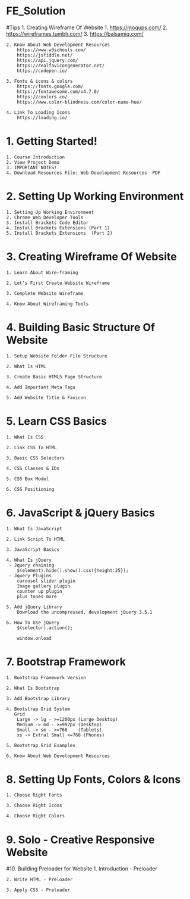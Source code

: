 # FE_Solution

#Tips 
	1. Creating Wireframe Of Website
		1. https://moqups.com/
		2. https://wireframes.tumblr.com/
		3. https://balsamiq.com/

	2. Know About Web Development Resources
		https://www.w3schools.com/
		https://jsfiddle.net/
		https://api.jquery.com/
		https://realfavicongenerator.net/
		https://codepen.io/
	
	3. Fonts & icons & colors
		https://fonts.google.com/
		https://fontawesome.com/v4.7.0/
		https://coolors.co/
		https://www.color-blindness.com/color-name-hue/

	4. Link To Loading Icons
		https://loading.io/
	
# 1. Getting Started!
	1. Course Introduction
	2. View Project Demo
	3. IMPORTANT NOTES!
	4. Download Resources File: Web Development Resources  PDF
	
# 2. Setting Up Working Environment
	1. Setting Up Working Environment
	2. Chrome Web Developer Tools
	3. Install Brackets Code Editor
	4. Install Brackets Extensions (Part 1)
	5. Install Brackets Extensions  (Part 2)
	
# 3. Creating Wireframe Of Website
	1. Learn About Wire-framing
	
	2. Let's First Create Website Wireframe
	
	3. Complete Website Wireframe
	
	4. Know About Wireframing Tools
	
# 4. Building Basic Structure Of Website

	1. Setup Website Folder File Structure
	
	2. What Is HTML

	3. Create Basic HTML5 Page Structure
		
	4. Add Important Meta Tags
	
	5. Add Website Title & Favicon

# 5. Learn CSS Basics
	1. What Is CSS
	
	2. Link CSS To HTML
	
	3. Basic CSS Selectors
	
	4. CSS Classes & IDs
	
	5. CSS Box Model
	
	6. CSS Positioning

# 6. JavaScript & jQuery Basics
	1. What Is JavaScript
	
	2. Link Script To HTML
	
	3. JavaScript Basics
	
	4. What Is jQuery
	 - Jquery chaining
		$(element).hide().show().css({height:25});
	 - Jquery Plugins
		carousel slider plugin
		Image gallery plugin
		counter up plugin
		plus tones more
	
	5. Add jQuery Library
		Download the uncompressed, development jQuery 3.5.1
	
	6. How To Use jQuery
		$(selector).action();
		
		window.onload

# 7. Bootstrap Framework
	1. Bootstrap Framework Version
	
	2. What Is Bootstrap
	
	3. Add Bootstrap Library
	
	4. Bootstrap Grid System
	   Grid 
		Large -> lg - >=1200px (Large Desktop)
		Medium -> md - >=992px (Desktop)
		Small -> sm - >=768    (Tablets)
		xs -> Extral Small <=768 (Phones)
			
	5. Bootstrap Grid Examples
	
	6. Know About Web Development Resources

# 8. Setting Up Fonts, Colors & Icons
	1. Choose Right Fonts
	
	3. Choose Right Icons
	
	4. Choose Right Colors
	
# 9. Solo - Creative Responsive Website

#10. Building Preloader for Website
	1. Introduction - Preloader
	
	2. Write HTML - Preloader
	
	3. Apply CSS - Preloader